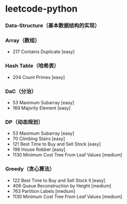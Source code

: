 # leetcode-python

### Data-Structure（基本数据结构的实现）

### Array（数组）
* 217 Contains Duplicate [easy]

### Hash Table（哈希表）
* 204 Count Primes [easy]

### DaC（分治）
* 53 Maximum Subarray [easy]
* 169 Majority Element [easy] 

### DP（动态规划）
* 53 Maximum Subarray [easy]
* 70 Climbing Stairs [easy]
* 121 Best Time to Buy and Sell Stock [easy]
* 198 House Robber [easy]
* 1130 Minimum Cost Tree From Leaf Values [medium]

### Greedy（贪心算法）
* 122 Best Time to Buy and Sell Stock II [easy]
* 406 Queue Reconstruction by Height [medium]
* 763 Partition Labels [medium]
* 1130 Minimum Cost Tree From Leaf Values [medium]